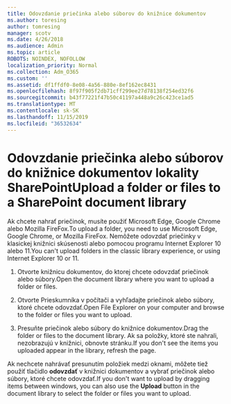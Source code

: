 ```yaml
---
title: Odovzdanie priečinka alebo súborov do knižnice dokumentov
ms.author: toresing
author: tomresing
manager: scotv
ms.date: 4/26/2018
ms.audience: Admin
ms.topic: article
ROBOTS: NOINDEX, NOFOLLOW
localization_priority: Normal
ms.collection: Adm_O365
ms.custom: ''
ms.assetid: df1ffdf0-8e08-4a56-880e-8ef162ec8431
ms.openlocfilehash: 8f97f905f2db71cff299ee27d78138f254ed32f6
ms.sourcegitcommit: b43f77221f47b50c41197a448a9c26c423ce1ad5
ms.translationtype: MT
ms.contentlocale: sk-SK
ms.lasthandoff: 11/15/2019
ms.locfileid: "36532634"
---
```

# <a name="upload-a-folder-or-files-to-a-sharepoint-document-library"></a><span data-ttu-id="d94c3-102">Odovzdanie priečinka alebo súborov do knižnice dokumentov lokality SharePoint</span><span class="sxs-lookup"><span data-stu-id="d94c3-102">Upload a folder or files to a SharePoint document library</span></span>

<span data-ttu-id="d94c3-103">Ak chcete nahrať priečinok, musíte použiť Microsoft Edge, Google Chrome alebo Mozilla FireFox.</span><span class="sxs-lookup"><span data-stu-id="d94c3-103">To upload a folder, you need to use Microsoft Edge, Google Chrome, or Mozilla FireFox.</span></span> <span data-ttu-id="d94c3-104">Nemôžete odovzdať priečinky v klasickej knižnici skúsenosti alebo pomocou programu Internet Explorer 10 alebo 11.</span><span class="sxs-lookup"><span data-stu-id="d94c3-104">You can't upload folders in the classic library experience, or using Internet Explorer 10 or 11.</span></span>
  
1. <span data-ttu-id="d94c3-105">Otvorte knižnicu dokumentov, do ktorej chcete odovzdať priečinok alebo súbory.</span><span class="sxs-lookup"><span data-stu-id="d94c3-105">Open the document library where you want to upload a folder or files.</span></span>
    
2. <span data-ttu-id="d94c3-106">Otvorte Prieskumníka v počítači a vyhľadajte priečinok alebo súbory, ktoré chcete odovzdať.</span><span class="sxs-lookup"><span data-stu-id="d94c3-106">Open File Explorer on your computer and browse to the folder or files you want to upload.</span></span>
    
3. <span data-ttu-id="d94c3-107">Presuňte priečinok alebo súbory do knižnice dokumentov.</span><span class="sxs-lookup"><span data-stu-id="d94c3-107">Drag the folder or files to the document library.</span></span> <span data-ttu-id="d94c3-108">Ak sa položky, ktoré ste nahrali, nezobrazujú v knižnici, obnovte stránku.</span><span class="sxs-lookup"><span data-stu-id="d94c3-108">If you don't see the items you uploaded appear in the library, refresh the page.</span></span> 
    
<span data-ttu-id="d94c3-109">Ak nechcete nahrávať presunutím položiek medzi oknami, môžete tiež použiť tlačidlo **odovzdať** v knižnici dokumentov a vybrať priečinok alebo súbory, ktoré chcete odovzdať.</span><span class="sxs-lookup"><span data-stu-id="d94c3-109">If you don't want to upload by dragging items between windows, you can also use the **Upload** button in the document library to select the folder or files you want to upload.</span></span> 
  

